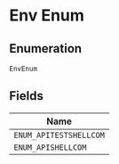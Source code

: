 
# Env Enum

## Enumeration

`EnvEnum`

## Fields

| Name |
|  --- |
| `ENUM_APITESTSHELLCOM` |
| `ENUM_APISHELLCOM` |

